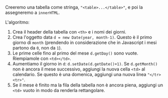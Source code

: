 Creeremo una tabella come stringa, `"<table>...</table>"`, e poi la assegneremo a `innerHTML`.

L'algoritmo:

1. Crea il header della tabella con `<th>` e i nomi dei giorni. 
2. Crea l'oggetto data `d = new Date(year, month-1)`. Questo è il primo giorno di `month` (prendendo in considerazione che in Javascript i mesi partono da `0`, non da `1`).
3. Le prime celle fino al primo del mese `d.getDay()` sono vuote. Riempiamole con `<td></td>`.
4. Aumentiamo il giorno in `d`: `d.setDate(d.getDate()+1)`. Se `d.getMonth()` non è ancora il mese successivo, aggiungi la nuova cella `<td>` al calendario. Se questo è una domenica, aggiungi una nuova linea <code>"&lt;/tr&gt;&lt;tr&gt;"</code>.
5. Se il mese è finito ma la fila della tabella non è ancora piena, aggiungi un `<td>` vuoto in modo da renderla rettangolare.
